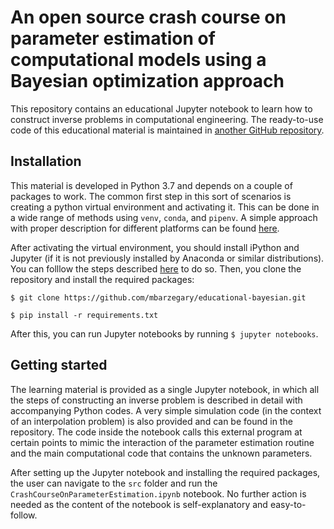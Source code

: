 # An open source crash course on parameter estimation of computational models using a Bayesian optimization approach

This repository contains an educational Jupyter notebook to learn how to construct inverse problems in computational engineering. The ready-to-use code of this educational material is maintained in [another GitHub repository](https://github.com/mbarzegary/BayesianFEM).

## Installation

This material is developed in Python 3.7 and depends on a couple of packages to work. The common first step in this sort of scenarios is creating a python virtual environment and activating it. This can be done in a wide range of methods using `venv`, `conda`, and `pipenv`. A simple approach with proper description for different platforms can be found [here](https://docs.python.org/3/tutorial/venv.html).

After activating the virtual environment, you should install iPython and Jupyter (if it is not previously installed by Anaconda or similar distributions). You can folllow the steps described [here](https://anbasile.github.io/posts/2017-06-25-jupyter-venv/) to do so. Then, you clone the repository and install the required packages:

`$ git clone https://github.com/mbarzegary/educational-bayesian.git`

`$ pip install -r requirements.txt`

After this, you can run Jupyter notebooks by running `$ jupyter notebooks`.

## Getting started

The learning material is provided as a single Jupyter notebook, in which all the steps of constructing an inverse problem is described in detail with accompanying Python codes. A very simple simulation code (in the context of an interpolation problem) is also provided and can be found in the repository. The code inside the notebook calls this external program at certain points to mimic the interaction of the parameter estimation routine and the main computational code that contains the unknown parameters.

After setting up the Jupyter notebook and installing the required packages, the user can navigate to the `src` folder and run the `CrashCourseOnParameterEstimation.ipynb` notebook. No further action is needed as the content of the notebook is self-explanatory and easy-to-follow.
